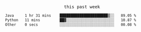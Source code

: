 

<p align="center"><samp>this past week</samp></p>
<!--START_SECTION:waka-->

```txt
Java     1 hr 31 mins    ██████████████████████▒░░   89.05 %
Python   11 mins         ██▓░░░░░░░░░░░░░░░░░░░░░░   10.87 %
Other    0 secs          ░░░░░░░░░░░░░░░░░░░░░░░░░   00.08 %
```

<!--END_SECTION:waka-->


